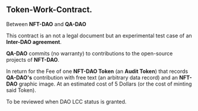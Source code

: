 ## Token-Work-Contract.

Between **NFT-DAO** and **QA-DAO**

This contract is an not a legal document but an experimental test case of an **Inter-DAO agreement**.

**QA-DAO** commits (no warranty) to contributions to the open-source projects of **NFT-DAO**.

In return for the Fee of one **NFT-DAO Token** (an **Audit Token**) that records **QA-DAO's** contribution with free text (an arbitrary data record) and an **NFT-DAO** graphic image. At an estimated cost of 5 Dollars (or the cost of minting said Token).

To be reviewed when DAO LCC status is granted.
